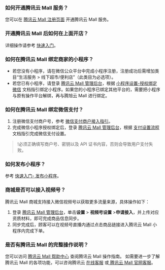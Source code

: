 ### 如何开通腾讯云 Mall 服务？
您可以在 [腾讯云 Mall 注册页面](https://admin.ym.qq.com/login/register) 开通腾讯云 Mall 服务。
 

### 开通腾讯云 Mall 后如何在上面开店？

详细操作请参考 [快速入门](https://cloud.tencent.com/document/product/1576/72137)。

 
 

### 如何在腾讯云 Mall 绑定商家的小程序？

- 若您没有小程序，请在微信公众平台中完成小程序注册，注册成功后需增加类目“生活服务 > 线下超市/便利店”（此类目为必选项）。
- 若您已有小程序，请登录 [腾讯云 Mall 管理后台](https://admin.ym.qq.com/login)，根据 [小程序设置-授权绑定微信](https://admin.ym.qq.com/help-center?id=134) 文档指引绑定小程序。如果您的小程序已绑定其他平台的，需要把小程序与原有操作平台解绑，再与腾旭云 Mall 进行绑定。

 

### 如何在腾讯云 Mall 绑定微信支付？

1. 注册微信支付商户号，参考 [微信支付商户接入指引](https://kf.qq.com/faq/210423UrIRB7210423by6fQn.html)。
2. 完成微信小程序授权绑定后，登录 [腾讯云 Mall 管理后台](https://admin.ym.qq.com/login)，根据 [支付设置流程](https://admin.ym.qq.com/help-center?id=58) 文档指引完成微信支付设置。
>!必须正确填写商户号、密钥以及 API 证书内容，否则会导致用户支付失败。

 





### 如何发布小程序？
参考 [快速入门- 发布小程序](https://cloud.tencent.com/document/product/1576/72137)。

 

### 商城是否可以接入视频号？

腾讯云 Mall 商城支持接入微信视频号以获取更多流量来源，具体操作如下：
1. 登录 [腾讯云 Mall 管理后台](https://admin.ym.qq.com/login)，单击**设置** > **视频号设置** >**申请接入**，并上传对应资质材料，即可完成商品信息同步。
2. 同步完成后，顾客可以在视频号直播内通过点击商品链接进入腾讯云 Mall 小程序内完成下单。

 

### 是否有腾讯云 Mall 的完整操作说明？

您可以访问 [腾讯云 Mall 帮助中心](https://admin.ym.qq.com/help-center) 查阅腾讯云 Mall 操作指南。
如需要进一步了解腾讯云 Mall 的各项功能，可以咨询腾讯云 [在线客服](https://cloud.tencent.com/act/event/Online_service) 或[ 腾讯云 Mall 官网客服](https://webpage.qidian.qq.com/2/chat-gray/pc/index.html?linkType=1&env=ol&kfuin=2852169769&fid=11480&key=c06decd651cce36fbb00cf48403f1eeb&cate=7&source=0&isLBS=0&isCustomEntry=0&type=10&ftype=1&_type=wpa&qidian=true&translateSwitch=0&isSsc=0&roleValue=1&roleData=8344)。
